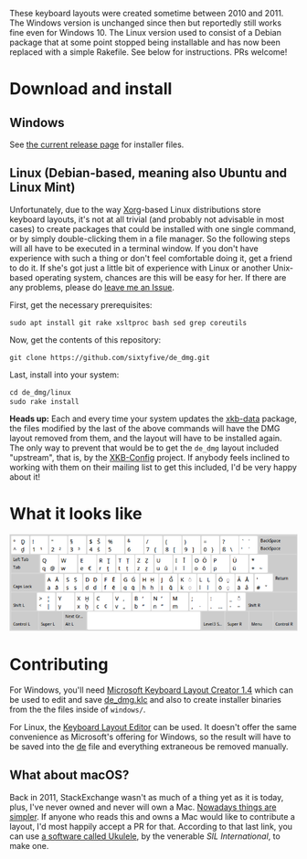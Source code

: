 These keyboard layouts were created sometime between 2010 and 2011. The Windows version is unchanged since then but reportedly still works fine even for Windows 10. The Linux version used to consist of a Debian package that at some point stopped being installable and has now been replaced with a simple Rakefile. See below for instructions. PRs welcome!

# Download and install

## Windows

See [the current release page](https://github.com/sixtyfive/de_dmg/releases/tag/ancient) for installer files.

## Linux (Debian-based, meaning also Ubuntu and Linux Mint)

Unfortunately, due to the way [Xorg](https://www.x.org/wiki/)-based Linux distributions store keyboard layouts, it's not at all trivial (and probably not advisable in most cases) to create packages that could be installed with one single command, or by simply double-clicking them in a file manager. So the following steps will all have to be executed in a terminal window. If you don't have experience with such a thing or don't feel comfortable doing it, get a friend to do it. If she's got just a little bit of experience with Linux or another Unix-based operating system, chances are this will be easy for her. If there are any problems, please do [leave me an Issue](https://github.com/sixtyfive/de_dmg/issues/new).

First, get the necessary prerequisites:

```
sudo apt install git rake xsltproc bash sed grep coreutils
```

Now, get the contents of this repository:

```
git clone https://github.com/sixtyfive/de_dmg.git
```

Last, install into your system:

```
cd de_dmg/linux
sudo rake install
```

**Heads up:** Each and every time your system updates the [xkb-data](https://packages.debian.org/search?keywords=xkb-data) package, the files modified by the last of the above commands will have the DMG layout removed from them, and the layout will have to be installed again. The only way to prevent that would be to get the `de_dmg` layout included "upstream", that is, by the [XKB-Config](https://www.freedesktop.org/wiki/Software/XKeyboardConfig/Development/) project. If anybody feels inclined to working with them on their mailing list to get this included, I'd be very happy about it!

# What it looks like

![image](docs/de_dmg.png)

# Contributing

For Windows, you'll need [Microsoft Keyboard Layout Creator 1.4](https://www.microsoft.com/en-us/download/details.aspx?id=22339) which can be used to edit and save [de_dmg.klc](de_dmg.klc) and also to create installer binaries from the the files inside of `windows/`.

For Linux, the [Keyboard Layout Editor](https://code.google.com/archive/p/keyboardlayouteditor/) can be used. It doesn't offer the same convenience as Microsoft's offering for Windows, so the result will have to be saved into the [de](linux/symbols/de) file and everything extraneous be removed manually.

## What about macOS?

Back in 2011, StackExchange wasn't as much of a thing yet as it is today, plus, I've never owned and never will own a Mac. [Nowadays things are simpler](https://superuser.com/questions/665494/how-to-make-a-custom-keyboard-layout-in-os-x). If anyone who reads this and owns a Mac would like to contribute a layout, I'd most happily accept a PR for that. According to that last link, you can use [a software called Ukulele](http://scripts.sil.org/cms/scripts/page.php?site_id=nrsi&id=ukelele), by the venerable _SIL International_, to make one.
